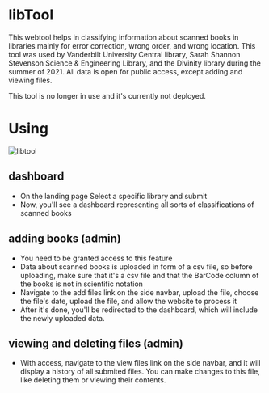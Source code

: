# libTool

This webtool helps in classifying information about scanned books in libraries mainly for error correction, wrong order, and wrong location. This tool was used by Vanderbilt University Central library, Sarah Shannon Stevenson Science & Engineering Library, and the Divinity library during the summer of 2021. All data is open for public access, except adding and viewing files.

This tool is no longer in use and it's currently not deployed.

# Using

![libtool](https://github.com/salomondush/libTool/assets/63796975/cd9d6289-1c30-4bba-9107-03ae8bf308dc)
  
 ## dashboard
 - On the landing page Select a specific library and submit
 - Now, you'll see a dashboard representing all sorts of classifications of scanned books
 ## adding books (admin)
 - You need to be granted access to this feature 
 - Data about scanned books is uploaded in form of a csv file, so before uploading, make sure that it's a csv file and that the BarCode column of the books is not in scientific notation
 - Navigate to the add files link on the side navbar, upload the file, choose the file's date, upload the file, and allow the website to process it
 - After it's done, you'll be redirected to the dashboard, which will include the newly uploaded data.

## viewing and deleting files (admin)
 - With access, navigate to the view files link on the side navbar, and it will display a history of all submited files. You can make changes to this file, like deleting them or viewing their contents.

